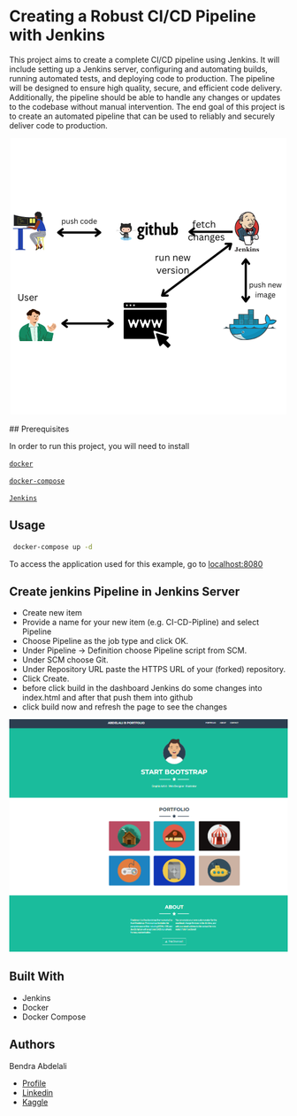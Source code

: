 
# Creating a Robust CI/CD Pipeline with Jenkins

This project aims to create a complete CI/CD pipeline using Jenkins. It will include setting up a Jenkins server, configuring and automating builds, running automated tests, and deploying code to production. The pipeline will be designed to ensure high quality, secure, and efficient code delivery. Additionally, the pipeline should be able to handle any changes or updates to the codebase without manual intervention. The end goal of this project is to create an automated pipeline that can be used to reliably and securely deliver code to production.


<p align="center">
  <img src="./images/architecture.png" />
</p>
##  Prerequisites

In order to run this project, you will need to install

[`docker`](https://docs.docker.com/engine/install/ubuntu/)

[`docker-compose`](https://docs.docker.com/compose/install/)

[`Jenkins`](https://github.com/bendraabdelali/portfolio-docker-nginx-/tree/main/Jenkins%20Server )

## Usage
 ```bash
  docker-compose up -d
```

To access the application used for this example, go to [localhost:8080](http://localhost:8080/)

## Create jenkins Pipeline in Jenkins Server
* Create new item
* Provide a name for your new item (e.g. CI-CD-Pipline) and select Pipeline
* Choose Pipeline as the job type and click OK.
* Under Pipeline -> Definition choose Pipeline script from SCM.
* Under SCM choose Git.
* Under Repository URL paste the HTTPS URL of your (forked) repository.
* Click Create.
* before click build in the dashboard Jenkins do some changes into index.html and after that push them into github
* click build now and refresh the page to see the changes 

![image](./images/portfolio.png)

## Built With
- Jenkins
- Docker
- Docker Compose


## Authors
Bendra Abdelali
- [Profile](https://github.com/bendraabdelali)
- [Linkedin](https://www.linkedin.com/in/abdelali-bendra-934755182/)
- [Kaggle](https://www.kaggle.com/bendraabdelali)
